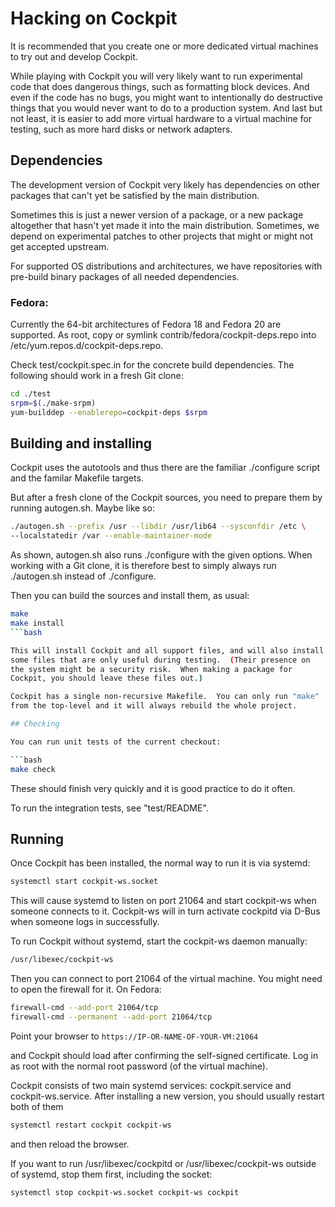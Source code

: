 # Hacking on Cockpit

It is recommended that you create one or more dedicated virtual
machines to try out and develop Cockpit.

While playing with Cockpit you will very likely want to run
experimental code that does dangerous things, such as formatting block
devices.  And even if the code has no bugs, you might want to
intentionally do destructive things that you would never want to do to
a production system.  And last but not least, it is easier to add more
virtual hardware to a virtual machine for testing, such as more hard
disks or network adapters.

## Dependencies

The development version of Cockpit very likely has dependencies on
other packages that can't yet be satisfied by the main distribution.

Sometimes this is just a newer version of a package, or a new package
altogether that hasn't yet made it into the main distribution.
Sometimes, we depend on experimental patches to other projects that
might or might not get accepted upstream.

For supported OS distributions and architectures, we have repositories
with pre-build binary packages of all needed dependencies.

### Fedora:

Currently the 64-bit architectures of Fedora 18 and Fedora 20 are
supported.  As root, copy or symlink contrib/fedora/cockpit-deps.repo into
/etc/yum.repos.d/cockpit-deps.repo.

Check test/cockpit.spec.in for the concrete build dependencies.  The following
should work in a fresh Git clone:

```bash
cd ./test
srpm=$(./make-srpm)
yum-builddep --enablerepo=cockpit-deps $srpm
```

## Building and installing

Cockpit uses the autotools and thus there are the familiar ./configure
script and the familar Makefile targets.

But after a fresh clone of the Cockpit sources, you need to prepare
them by running autogen.sh.  Maybe like so:

```bash
./autogen.sh --prefix /usr --libdir /usr/lib64 --sysconfdir /etc \
--localstatedir /var --enable-maintainer-mode
```

As shown, autogen.sh also runs ./configure with the given options.
When working with a Git clone, it is therefore best to simply always
run ./autogen.sh instead of ./configure.

Then you can build the sources and install them, as usual:

```bash
make
make install
```bash

This will install Cockpit and all support files, and will also install
some files that are only useful during testing.  (Their presence on
the system might be a security risk.  When making a package for
Cockpit, you should leave these files out.)

Cockpit has a single non-recursive Makefile.  You can only run "make"
from the top-level and it will always rebuild the whole project.

## Checking

You can run unit tests of the current checkout:

```bash
make check
```

These should finish very quickly and it is good practice to do it
often.

To run the integration tests, see "test/README".

## Running

Once Cockpit has been installed, the normal way to run it is via
systemd:

```bash
systemctl start cockpit-ws.socket
```

This will cause systemd to listen on port 21064 and start cockpit-ws
when someone connects to it.  Cockpit-ws will in turn activate
cockpitd via D-Bus when someone logs in successfully.

To run Cockpit without systemd, start the cockpit-ws daemon manually:

```bash
/usr/libexec/cockpit-ws
```

Then you can connect to port 21064 of the virtual machine.  You might
need to open the firewall for it.  On Fedora:

```bash
firewall-cmd --add-port 21064/tcp
firewall-cmd --permanent --add-port 21064/tcp
```

Point your browser to `https://IP-OR-NAME-OF-YOUR-VM:21064`

and Cockpit should load after confirming the self-signed certificate.
Log in as root with the normal root password (of the virtual machine).

Cockpit consists of two main systemd services: cockpit.service and
cockpit-ws.service.  After installing a new version, you should
usually restart both of them

```bash
systemctl restart cockpit cockpit-ws
```

and then reload the browser.

If you want to run /usr/libexec/cockpitd or /usr/libexec/cockpit-ws
outside of systemd, stop them first, including the socket:

```bash
systemctl stop cockpit-ws.socket cockpit-ws cockpit
```
